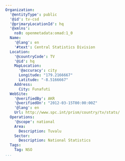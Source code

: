 ```yaml
---
Organization:
  '@entityType': public
  '@id': tv-csd
  '@primaryLocationId': hq
  '@xmlns':
    ns0: openmetadata:omad:1_0
  Name:
    '@lang': en
    '#text': Central Statistics Division
  Location:
    '@countryCode': TV
    '@id': hq
    MapLocation:
      '@accuracy': city
      Longitude: "179.2166667"
      Latitude: "-8.5166667"
    Address:
      City: Funafuti
  WebSite:
    '@verifiedBy': AKR
    '@verifiedOn': "2012-03-15T00:00:00Z"
    '@lang': en
    Url: http://www.spc.int/prism/country/tv/stats/
  Operations:
    '@scope': national
    Area:
      Description: Tuvalu
    Sector:
      Description: National Statistics
  Tags:
    Tag: NSO
...
```

